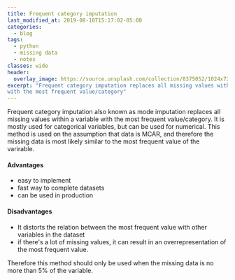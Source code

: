 ```yaml
---
title: Frequent category imputation
last_modified_at: 2019-08-10T15:17:02-05:00
categories:
  - blog
tags:
  - python
  - missing data
  - notes
classes: wide
header:
  overlay_image: https://source.unsplash.com/collection/8375052/1024x720
excerpt: "Frequent category imputation replaces all missing values within a variable
with the most frequent value/category"
---
```

Frequent category imputation also known as mode imputation replaces all missing values within a variable
with the most frequent value/category.
It is mostly used for categorical variables, but can be used for numerical.
This method is used on the assumption that data is MCAR, and therefore the missing data is most likely similar to the
most frequent value of the varirable.

#### Advantages
- easy to implement
- fast way to complete datasets
- can be used in production

#### Disadvantages
- It distorts the relation between the most frequent value with other variables in the dataset
- if there's a lot of missing values, it can result in an overrepresentation of the most frequent value.

Therefore this method should only be used when the missing data is no more than 5% of the variable.
